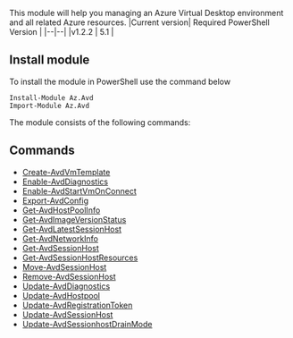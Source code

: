 
This module will help you managing an Azure Virtual Desktop environment and all related Azure resources.
|Current version| Required PowerShell Version |
|--|--|
|v1.2.2 | 5.1 |

## Install module
To install the module in PowerShell use the command below

    Install-Module Az.Avd
    Import-Module Az.Avd

The module consists of the following commands:

## Commands
- [Create-AvdVmTemplate](./Docs/Create-AvdVmTemplate.md)
- [Enable-AvdDiagnostics](./Docs/Enable-AvdDiagnostics.md)
- [Enable-AvdStartVmOnConnect](./Docs/Enable-AvdStartVmOnConnect.md)
- [Export-AvdConfig](./Docs/Export-AvdConfig.md)
- [Get-AvdHostPoolInfo](./Docs/Get-AvdHostPoolInfo.md)
- [Get-AvdImageVersionStatus](./Docs/Get-AvdImageVersionStatus.md)
- [Get-AvdLatestSessionHost](./Docs/Get-AvdLatestSessionHost.md)
- [Get-AvdNetworkInfo](./Docs/Get-AvdNetworkInfo.md)
- [Get-AvdSessionHost](./Docs/Get-AvdSessionHost.md)
- [Get-AvdSessionHostResources](./Docs/Get-AvdSessionHostResources.md)
- [Move-AvdSessionHost](./Docs/Move-AvdSessionhost.md)
- [Remove-AvdSessionHost](./Docs/Remove-AvdSessionhost.md)
- [Update-AvdDiagnostics](./Docs/Update-AvdDiagnostics.md)
- [Update-AvdHostpool](./Docs/Update-AvdHostpool.md)
- [Update-AvdRegistrationToken](./Docs/Update-AvdRegistrationToken.md)
- [Update-AvdSessionHost](./Docs/Update-AvdSessionHost.md)
- [Update-AvdSessionhostDrainMode](./Docs/Update-AvdSessionhostDrainMode.md)